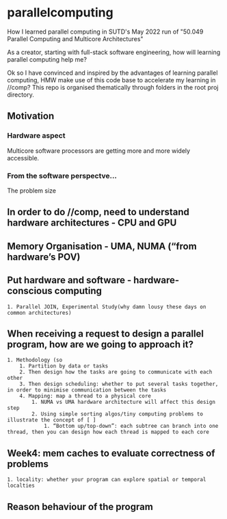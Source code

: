 # parallelcomputing
How I learned parallel computing in SUTD's May 2022 run of "50.049 Parallel Computing and Multicore Architectures"

As a creator, starting with full-stack software engineering, how will learning parallel computing help me?

Ok so I have convinced and inspired by the advantages of learning parallel computing, HMW make use of this code base to accelerate my learning in //comp? 
This repo is organised thematically through folders in the root proj directory.


## Motivation
### Hardware aspect
Multicore software processors are getting more and more widely accessible. 

### From the software perspectve...
The problem size
## In order to do //comp, need to understand hardware architectures - CPU and GPU
## Memory Organisation - UMA, NUMA (“from hardware’s POV)
## Put hardware and software - hardware-conscious computing 
    1. Parallel JOIN, Experimental Study(why damn lousy these days on common architectures) 
## When receiving a request to design a parallel program, how are we going to approach it?
    1. Methodology (so 
        1. Partition by data or tasks
        2. Then design how the tasks are going to communicate with each other
        3. Then design scheduling: whether to put several tasks together, in order to minimise communication between the tasks 
        4. Mapping: map a thread to a physical core
            1. NUMA vs UMA hardware architecture will affect this design step
            2. Using simple sorting algos/tiny computing problems to illustrate the concept of [ ] 
                1. “Bottom up/top-down”: each subtree can branch into one thread, then you can design how each thread is mapped to each core
## Week4: mem caches to evaluate correctness of problems
    1. locality: whether your program can explore spatial or temporal localties
## Reason behaviour of the program 
